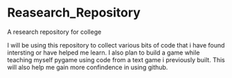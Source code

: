 # Reasearch_Repository
A research repository for college

I will be using this repository to collect various bits of code that i have found intersting or have helped me learn.
I also plan to build a game while teaching myself pygame using code from a text game i previously built.
This will also help me gain more confindence in using github.
